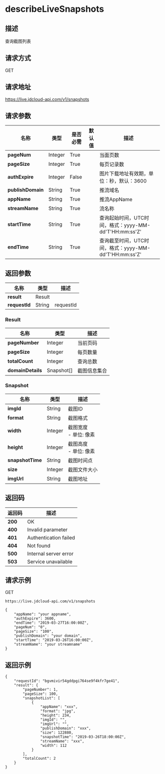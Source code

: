 # describeLiveSnapshots


## 描述
查询截图列表


## 请求方式
GET

## 请求地址
https://live.jdcloud-api.com/v1/snapshots


## 请求参数
|名称|类型|是否必需|默认值|描述|
|---|---|---|---|---|
|**pageNum**|Integer|True| |当面页数<br>|
|**pageSize**|Integer|True| |每页记录数<br>|
|**authExpire**|Integer|False| |图片下载地址有效期，单位：秒，默认：3600<br>|
|**publishDomain**|String|True| |推流域名<br>|
|**appName**|String|True| |推流AppName<br>|
|**streamName**|String|True| |流名称<br>|
|**startTime**|String|True| |查询起始时间，UTC时间，格式：yyyy-MM-dd'T'HH:mm:ss'Z'<br>|
|**endTime**|String|True| |查询截至时间，UTC时间，格式：yyyy-MM-dd'T'HH:mm:ss'Z'<br>|


## 返回参数
|名称|类型|描述|
|---|---|---|
|**result**|Result| |
|**requestId**|String|requestId|

### Result
|名称|类型|描述|
|---|---|---|
|**pageNumber**|Integer|当前页码|
|**pageSize**|Integer|每页数量|
|**totalCount**|Integer|查询总数|
|**domainDetails**|Snapshot[]|截图信息集合|
### Snapshot
|名称|类型|描述|
|---|---|---|
|**imgId**|String|截图ID<br>|
|**format**|String|截图格式<br>|
|**width**|Integer|截图宽度<br>- 单位: 像素<br>|
|**height**|Integer|截图高度<br>- 单位: 像素<br>|
|**snapshotTime**|String|截图时间点<br>|
|**size**|Integer|截图文件大小<br>|
|**imgUrl**|String|截图地址<br>|

## 返回码
|返回码|描述|
|---|---|
|**200**|OK|
|**400**|Invalid parameter|
|**401**|Authentication failed|
|**404**|Not found|
|**500**|Internal server error|
|**503**|Service unavailable|

## 请求示例
GET
```
https://live.jdcloud-api.com/v1/snapshots

```
```
{
    "appName": "your appname", 
    "authExpire": 3600, 
    "endTime": "2019-03-27T16:00:00Z", 
    "pageNum": "0", 
    "pageSize": "100", 
    "publishDomain": "your domain", 
    "startTime": "2019-03-26T16:00:00Z", 
    "streamName": "your streamname"
}
```

## 返回示例
```
{
    "requestId": "bgvmivir54gddpgi764se9f4kfr7ge41", 
    "result": {
        "pageNumber": 1, 
        "pageSize": 100, 
        "snapshotList": [
            {
                "appName": "xxx", 
                "format": "jpg", 
                "height": 234, 
                "imgId": "", 
                "imgUrl": "", 
                "publishDomain": "xxx", 
                "size": 122880, 
                "snapshotTime": "2019-03-26T18:00:00Z", 
                "streamName": "xxx", 
                "width": 112
            }
        ], 
        "totalCount": 2
    }
}
```
